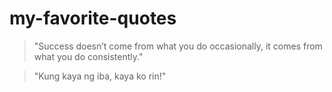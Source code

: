 # my-favorite-quotes
> "Success doesn’t come from what you do occasionally, it comes from what you do consistently."

> "Kung kaya ng iba, kaya ko rin!"
